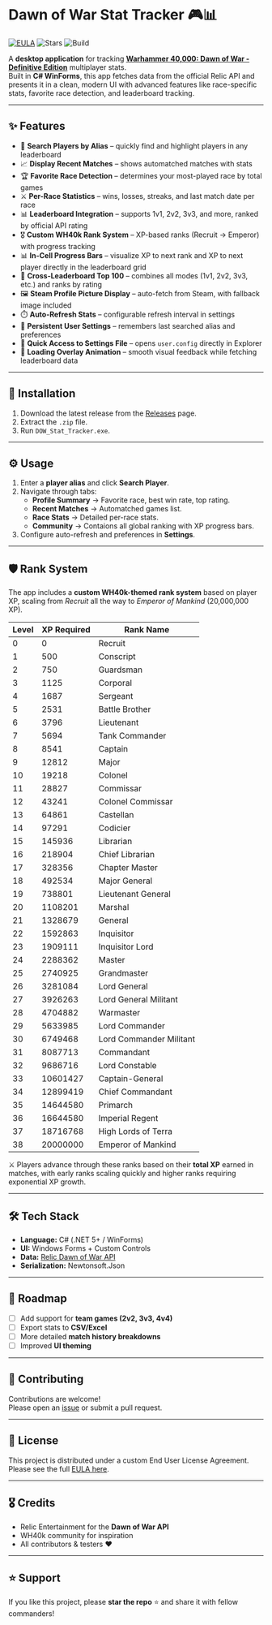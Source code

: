 

# Dawn of War Stat Tracker 🎮📊

[![EULA](https://img.shields.io/badge/license-Custom%20EULA-blue)](./EULA.txt)
![Stars](https://img.shields.io/github/stars/INSTINCT9413/DOW-Stat-Tracker?style=social)
![Build](https://img.shields.io/badge/build-passing-brightgreen)

A **desktop application** for tracking [**Warhammer 40,000: Dawn of War - Definitive Edition**](https://store.steampowered.com/app/3556750/Warhammer_40000_Dawn_of_War__Definitive_Edition/) multiplayer stats.  
Built in **C# WinForms**, this app fetches data from the official Relic API and presents it in a clean, modern UI with advanced features like race-specific stats, favorite race detection, and leaderboard tracking.

---

## ✨ Features  

- 🔎 **Search Players by Alias** – quickly find and highlight players in any leaderboard  
- 📈 **Display Recent Matches** – shows automatched matches with stats  
- 🏆 **Favorite Race Detection** – determines your most-played race by total games  
- ⚔️ **Per-Race Statistics** – wins, losses, streaks, and last match date per race  
- 📊 **Leaderboard Integration** – supports 1v1, 2v2, 3v3, and more, ranked by official API rating  
- 🎖️ **Custom WH40k Rank System** – XP-based ranks (Recruit → Emperor) with progress tracking  
- 📊 **In-Cell Progress Bars** – visualize XP to next rank and XP to next player directly in the leaderboard grid  
- 🔄 **Cross-Leaderboard Top 100** – combines all modes (1v1, 2v2, 3v3, etc.) and ranks by rating  
- 🖼️ **Steam Profile Picture Display** – auto-fetch from Steam, with fallback image included  
- ⏱️ **Auto-Refresh Stats** – configurable refresh interval in settings  
- 💾 **Persistent User Settings** – remembers last searched alias and preferences  
- 📂 **Quick Access to Settings File** – opens `user.config` directly in Explorer  
- 🔄 **Loading Overlay Animation** – smooth visual feedback while fetching leaderboard data  

---

## 🚀 Installation

1. Download the latest release from the [Releases](https://github.com/INSTINCT9413/DOW-Stat-Tracker/releases) page.  
2. Extract the `.zip` file.  
3. Run `DOW_Stat_Tracker.exe`.  

---

## ⚙️ Usage

1. Enter a **player alias** and click **Search Player**.  
2. Navigate through tabs:  
   - **Profile Summary** → Favorite race, best win rate, top rating.  
   - **Recent Matches** → Automatched games list.  
   - **Race Stats** → Detailed per-race stats.  
   - **Community** → Contaions all global ranking with XP progress bars.  
3. Configure auto-refresh and preferences in **Settings**.

---

## 🛡️ Rank System

The app includes a **custom WH40k-themed rank system** based on player XP, scaling from *Recruit* all the way to *Emperor of Mankind* (20,000,000 XP).  

| Level | XP Required | Rank Name               |
|-------|-------------|-------------------------|
| 0     | 0           | Recruit                 |
| 1     | 500         | Conscript               |
| 2     | 750         | Guardsman               |
| 3     | 1125        | Corporal                |
| 4     | 1687        | Sergeant                |
| 5     | 2531        | Battle Brother          |
| 6     | 3796        | Lieutenant              |
| 7     | 5694        | Tank Commander          |
| 8     | 8541        | Captain                 |
| 9     | 12812       | Major                   |
| 10    | 19218       | Colonel                 |
| 11    | 28827       | Commissar               |
| 12    | 43241       | Colonel Commissar       |
| 13    | 64861       | Castellan               |
| 14    | 97291       | Codicier                |
| 15    | 145936      | Librarian               |
| 16    | 218904      | Chief Librarian         |
| 17    | 328356      | Chapter Master          |
| 18    | 492534      | Major General           |
| 19    | 738801      | Lieutenant General      |
| 20    | 1108201     | Marshal                 |
| 21    | 1328679     | General                 |
| 22    | 1592863     | Inquisitor              |
| 23    | 1909111     | Inquisitor Lord         |
| 24    | 2288362     | Master                  |
| 25    | 2740925     | Grandmaster             |
| 26    | 3281084     | Lord General            |
| 27    | 3926263     | Lord General Militant   |
| 28    | 4704882     | Warmaster               |
| 29    | 5633985     | Lord Commander          |
| 30    | 6749468     | Lord Commander Militant |
| 31    | 8087713     | Commandant              |
| 32    | 9686716     | Lord Constable          |
| 33    | 10601427    | Captain-General         |
| 34    | 12899419    | Chief Commandant        |
| 35    | 14644580    | Primarch                |
| 36    | 16644580    | Imperial Regent         |
| 37    | 18716768    | High Lords of Terra     |
| 38    | 20000000    | Emperor of Mankind      |

⚔️ Players advance through these ranks based on their **total XP** earned in matches, with early ranks scaling quickly and higher ranks requiring exponential XP growth.


---

## 🛠️ Tech Stack

- **Language:** C# (.NET 5+ / WinForms)  
- **UI:** Windows Forms + Custom Controls  
- **Data:** [Relic Dawn of War API](https://dow-api.reliclink.com/)  
- **Serialization:** Newtonsoft.Json  

---

## 📌 Roadmap

- [ ] Add support for **team games (2v2, 3v3, 4v4)**  
- [ ] Export stats to **CSV/Excel**  
- [ ] More detailed **match history breakdowns**  
- [ ] Improved **UI theming**  

---

## 🤝 Contributing

Contributions are welcome!  
Please open an [issue](https://github.com/INSTINCT9413/DOW-Stat-Tracker/issues) or submit a pull request.  

---

## 📜 License

This project is distributed under a custom End User License Agreement.  
Please see the full [EULA here](./EULA.txt).


---

## 🎖️ Credits

- Relic Entertainment for the **Dawn of War API**  
- WH40k community for inspiration  
- All contributors & testers ❤️  

---

## ⭐ Support

If you like this project, please **star the repo** ⭐ and share it with fellow commanders!
